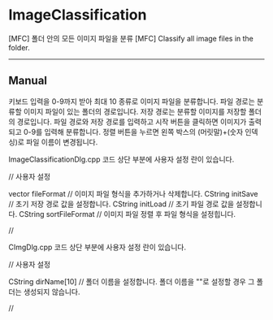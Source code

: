 # ImageClassification
[MFC] 폴더 안의 모든 이미지 파일을 분류
[MFC] Classify all image files in the folder.
<hr/>

## Manual

키보드 입력을 0-9까지 받아 최대 10 종류로 이미지 파일을 분류합니다.
파일 경로는 분류할 이미지 파일이 있는 폴더의 경로입니다.
저장 경로는 분류할 이미지를 저장할 폴더의 경로입니다.
파일 경로와 저장 경로를 입력하고 시작 버튼을 클릭하면 이미지가 출력되고 0-9를 입력해 분류합니다.
정렬 버튼을 누르면 왼쪽 박스의 (머릿말)+(숫자 인덱싱)로 파일 이름이 변경됩니다.

ImageClassificationDlg.cpp 코드 상단 부분에 사용자 설정 란이 있습니다.

// 사용자 설정

vector<CString> fileFormat  // 이미지 파일 형식을 추가하거나 삭제합니다.
CString initSave            // 초기 저장 경로 값을 설정합니다.
CString initLoad            // 초기 파일 경로 값을 설정합니다.
CString sortFileFormat      // 이미지 파일 정렬 후 파일 형식을 설정힙니다.

//


CImgDlg.cpp 코드 상단 부분에 사용자 설정 란이 있습니다.

// 사용자 설정

CString dirName[10]   // 폴더 이름을 설정합니다. 폴더 이름을 ""로 설정할 경우 그 폴더는 생성되지 않습니다.

//
